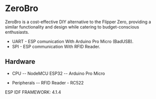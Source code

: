 # ZeroBro
ZeroBro is a cost-effective DIY alternative to the Flipper Zero, providing a similar functionality and design while catering to budget-conscious enthusiasts.

* UART - ESP comunication With Arduino Pro Micro (BadUSB).
* SPI - ESP communication With RFID Reader.

## Hardware

* CPU
 -- NodeMCU ESP32
 -- Arduino Pro Micro

* Peripherals
 -- RFID Reader - RC522


ESP IDF FRAMEWORK: 4.1.4
